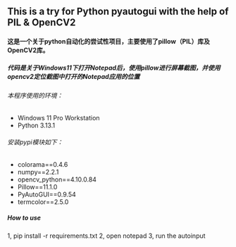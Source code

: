 ## This is a try for Python pyautogui with the help of PIL & OpenCV2
#### 这是一个关于python自动化的尝试性项目，主要使用了pillow（PIL）库及OpenCV2库。

##### 代码是关于Windows11下打开Notepad后，使用pillow进行屏幕截图，并使用opencv2定位截图中打开的Notepad应用的位置
###### 本程序使用的环境：
- Windows 11 Pro Workstation
- Python 3.13.1

###### 安装pypi模块如下：
- colorama==0.4.6
- numpy==2.2.1
- opencv_python==4.10.0.84
- Pillow==11.1.0
- PyAutoGUI==0.9.54
- termcolor==2.5.0

##### How to use
1, pip install -r requirements.txt
2, open notepad
3, run the autoinput
